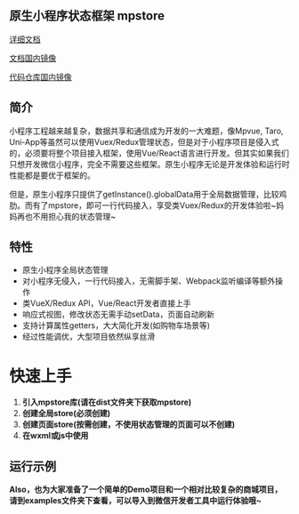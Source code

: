 ## 原生小程序状态框架 mpstore 

[详细文档](https://nwuflame.github.io/mpstore/)	

[文档国内镜像](http://nwuflame.gitee.io/mpstore/)	

[代码仓库国内镜像](https://gitee.com/nwuflame/mpstore)	

## 简介

小程序工程越来越复杂，数据共享和通信成为开发的一大难题，像Mpvue, Taro, Uni-App等虽然可以使用Vuex/Redux管理状态，但是对于小程序项目是侵入式的，必须要将整个项目接入框架，使用Vue/React语言进行开发。但其实如果我们只想开发微信小程序，完全不需要这些框架。原生小程序无论是开发体验和运行时性能都是要优于框架的。

但是，原生小程序只提供了getInstance().globalData用于全局数据管理，比较鸡肋。而有了mpstore，即可一行代码接入，享受类Vuex/Redux的开发体验啦~妈妈再也不用担心我的状态管理~


## 特性

* 原生小程序全局状态管理
* 对小程序无侵入，一行代码接入，无需脚手架、Webpack监听编译等额外操作 
* 类VueX/Redux API，Vue/React开发者直接上手
* 响应式视图，修改状态无需手动setData，页面自动刷新 
* 支持计算属性getters，大大简化开发(如购物车场景等) 
* 经过性能调优，大型项目依然纵享丝滑



# 快速上手

1. **引入mpstore库(请在dist文件夹下获取mpstore)**
2. **创建全局store(必须创建)**
3. **创建页面store(按需创建，不使用状态管理的页面可以不创建)**
4. **在wxml或js中使用**

## 运行示例

**Also，也为大家准备了一个简单的Demo项目和一个相对比较复杂的商城项目，请到examples文件夹下查看，可以导入到微信开发者工具中运行体验哦~**
